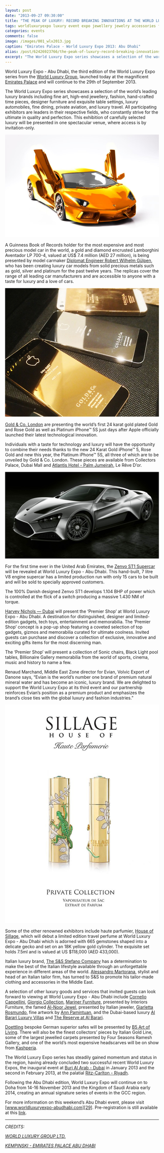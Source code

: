 ```yaml
---
layout: post
date: "2013-09-27 09:30:00"
title: "THE PEAK OF LUXURY: RECORD BREAKING INNOVATIONS AT THE WORLD LUXURY EXPO - ABU DHABI"
tags: worldluxuryexpo luxury event expo jewellery jewelry accessories fashion automotive middleeast uae abudhabi doha qatar saudiarabia denmark germany spain italy craftsmanship heritage
categories: events
comments: false
image: /images/001_wlx2013.jpg
caption: "Emirates Palace - World Luxury Expo 2013: Abu Dhabi"
alias: /post/62426923766/the-peak-of-luxury-record-breaking-innovations-at/index.html
excerpt: "The World Luxury Expo series showcases a selection of the world’s leading luxury brands including fine art, high-end jewellery, fashion, hand-crafted time pieces, designer furniture and exquisite table settings, luxury automobiles, fine dining, private aviation, and luxury travel."
---
```


World Luxury Expo - Abu Dhabi, the third edition of the World Luxury Expo series from the [World Luxury Group][2], launched today at the magnificent [Emirates Palace][3] and will continue to the 29th of September 2013.

The World Luxury Expo series showcases a selection of the world’s leading luxury brands including fine art, high-end jewellery, fashion, hand-crafted time pieces, designer furniture and exquisite table settings, luxury automobiles, fine dining, private aviation, and luxury travel. All participating exhibitors are leaders in their respective fields, who constantly strive for the ultimate in quality and perfection. This exhibition of carefully selected luxury will be presented in one spectacular venue, where access is by invitation-only.

[![24KT Gold Lamborghini Aventador][4]][4]

A Guinness Book of Records holder for the most expensive and most precious model car in the world, a gold and diamond encrusted Lamborghini Aventador LP 700-4, valued at US$ 7.4 million (AED 27 million), is being presented by model carmaker [Diplomat Engineer Robert Wilhelm Gülpen][5], who has been creating luxury car models from solid precious metals such as gold, silver and platinum for the past twelve years. The replicas cover the range of all leading car manufacturers and are accessible to anyone with a taste for luxury and a love of cars.

[![Gold &amp; Co. London iPhone 5s, available in 24KT Gold, Rose Gold, and Platinum][6]][6]

[Gold &amp; Co. London][7] are presenting the world’s first 24 karat gold plated Gold and Rose Gold as well as Platinum iPhone™ 5S just days after Apple officially launched their latest technological innovation.

Individuals with a taste for technology and luxury will have the opportunity to combine their needs thanks to the new 24 Karat Gold iPhone™ 5, Rose Gold and new this year, the Platinum iPhone™ 5S, all three of which are to be unveiled by Gold &amp; Co. London. These pieces are available from Collectors Palace, Dubai Mall and [Atlantis Hotel - Palm Jumeirah][8], Le Rêve D’or.

[![Zenvo ST1 Supercar][9]][9]

For the first time ever in the United Arab Emirates, the [Zenvo ST1 Supercar][10] will be revealed at World Luxury Expo - Abu Dhabi. This hand-built, 7 litre V8 engine supercar has a limited production run with only 15 cars to be built and will be sold to specially approved customers.

The 100% Danish designed Zenvo ST1 develops 1.104 BHP of power which is controlled at the flick of a switch producing a massive 1.430 NM of torque.

[Harvey Nichols — Dubai][11] will present the ‘Premier Shop’ at World Luxury Expo - Abu Dhabi. A destination for distinguished, designer and limited-edition gadgets, tech toys, entertainment and memorabilia. The ‘Premier Shop’ concept is a pop-up shop featuring a coveted selection of top gadgets, gizmos and memorabilia curated for ultimate coolness. Invited guests can purchase and discover a collection of exclusive, innovative and exciting gifts items for the most discerning man.

The ‘Premier Shop’ will present a collection of Sonic chairs, Black Light pool tables, Billionaire Gallery memorabilia from the world of sports, cinema, music and history to name a few.

Renaud Marchand, Middle East Zone director for Evian, Volvic Export of Danone says, “Evian is the world’s number one brand of premium natural mineral water and has become an iconic, luxury brand. We are delighted to support the World Luxury Expo at its third event and our partnership reinforces Evian’s position as a premium product and emphasizes the brand’s close ties with the global luxury and fashion industries.”

[![House of Sillage Limited Edition Travel Perfume][12]][12]

Some of the other renowned exhibitors include haute parfumier, [House of Sillage][13], which will debut a limited edition travel perfume at World Luxury Expo - Abu Dhabi which is adorned with 665 gemstones shaped into a delicate gecko and set on an 18K yellow gold cylinder. The exquisite set holds 7.5ml and is valued at US $118,000 (AED 433,000).

Italian luxury brand, [The S&amp;S Stefano Company][14] has a determination to make the best of the Italian lifestyle available through an unforgettable experience in different areas of the world. [Alessandro Martorana][15], stylist and head of an Italian tailor firm, has turned to S&amp;S to promote his tailor-made clothing and accessories in the Middle East.

A selection of other luxury goods and services that invited guests can look forward to viewing at World Luxury Expo - Abu Dhabi include [Cornelio Cappellini][16], [Giorgio Collection][17], [Mariner Furniture][18],&nbsp;presented by Interiors Furniture, the famed [Al-Noor Jewel][19], presented by Italian jeweler, [Giarletta Rosmundo][20], fine artwork by [Ann Pamintuan][21], and the Dubai-based luxury [Al Barari Luxury Villas][22] and [The Reserve at Al Barari][23].

[Doettling][24]&nbsp;bespoke German superior safes will be presented by [B5 Art of Living][25]. There will also be the finest collectors’ pieces by Italian Gold Line, some of the largest jewelled carpets presented by Four Seasons Ramesh Gallery, and one of the world’s most expensive headscarves will be on show from [Kashperia][26].

The World Luxury Expo series has steadily gained momentum and status in the region, having already concluded two successful recent World Luxury Expos, the inaugural event at [Burj Al Arab - Dubai][27] in January 2013 and the second in February 2013, at the palatial [Ritz-Carlton - Riyadh][28].

Following the Abu Dhabi edition, World Luxury Expo will continue on to Doha from 14-16 November 2013 and the Kingdom of Saudi Arabia early 2014, creating an annual signature series of events in the GCC region.

For more information on this weekend’s Abu Dhabi event, please visit [www.worldluxuryexpo-abudhabi.com][29]. Pre-registration is still available at this [link][30].

----

_CREDITS:_

_[WORLD LUXURY GROUP LTD.][31]_

_[KEMPINSKI - EMIRATES PALACE ABU DHABI][32]_

   [2]: http://world-luxury-group.com/
   [3]: http://www.kempinski.com/en/abudhabi/emirates-palace/welcome/
   [4]: /images/004_wlx2013.jpg
   [5]: http://www.guelpen.com/
   [6]: /images/006_wlx2013.jpg
   [7]: http://www.goldandco.co.uk/
   [8]: http://www.atlantisthepalm.com/
   [9]: /images/009_wlx2013.jpg
   [10]: http://www.zenvoautomotive.com/
   [11]: https://www.facebook.com/HNDubai
   [12]: /images/012_wlx2013.jpg
   [13]: http://www.houseofsillage.com/main.php
   [14]: http://www.sandsstefano.com/
   [15]: http://alessandromartorana.com/
   [16]: http://www.corneliocappellini.com/
   [17]: http://www.giorgiocollection.it/en/
   [18]: http://www.mariner.es/en/
   [19]: http://www.finedreamjewels.com/en/the%20goldsmith%27s%20creations_al_noor.html
   [20]: http://www.finedreamjewels.com/en/who_is_rosmundo_giarletta.html
   [21]: http://www.annpamintuan.com/
   [22]: http://www.albarari.com/
   [23]: http://www.thereserve.ae/
   [24]: http://www.doettling.com/en/
   [25]: http://b5living.com/
   [26]: http://kashperia.com/
   [27]: https://www.jumeirah.com/en/hotels-resorts/dubai/burj-al-arab/
   [28]: http://www.ritzcarlton.com/en/Properties/Riyadh/Default.htm
   [29]: http://www.worldluxuryexpo-abudhabi.com/
   [30]: http://world-luxury-group.com/preregister/auh2013
   [31]: http://www.world-luxury-group.com/ (WORLD LUXURY GROUP LTD.)
   [32]: http://www.kempinski.com/en/abudhabi/emirates-palace/welcome/ (EMIRATES PALACE ABU DHABI)
